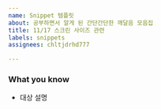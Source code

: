 ```yaml
---
name: Snippet 템플릿
about: 공부하면서 알게 된 간단간단한 깨달음 모음집
title: 11/17 스크린 사이즈 관련
labels: snippets
assignees: chltjdrhd777

---
```


### What you know
- 대상
설명
